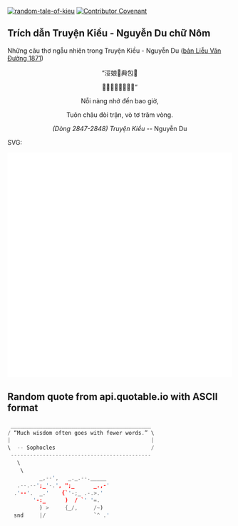 [![random-tale-of-kieu](https://github.com/huuquyet/random-tale-of-kieu/actions/workflows/random-tale-of-kieu.yml/badge.svg)](https://github.com/huuquyet/random-tale-of-kieu/actions/workflows/random-tale-of-kieu.yml)
[![Contributor Covenant](https://img.shields.io/badge/Contributor%20Covenant-2.1-4baaaa.svg)](.github/CODE_OF_CONDUCT.md "Contributor Covenant 2.1")

## Trích dẫn Truyện Kiều - Nguyễn Du chữ Nôm

Những câu thơ ngẫu nhiên trong Truyện Kiều - Nguyễn Du ([bản Liễu Văn Đường 1871](https://vi.wikisource.org/wiki/Truy%E1%BB%87n_Ki%E1%BB%81u_(b%E1%BA%A3n_Li%E1%BB%85u_V%C4%83n_%C3%90%C6%B0%E1%BB%9Dng_1871)))

<div align="center">
<!-- START_KIEU -->
      <p class="nom">“浽娘𢖵典包𣇞</p>
      <p class="nom">𣻆珠隊陣紆絲𤾓𨦩”</p>
      <p class="quocngu">Nỗi nàng nhớ đến bao giờ,</p>
      <p class="quocngu">Tuôn châu đòi trận, vò tơ trăm vòng.</p>
      <p class="author"><i>(Dòng 2847-2848) Truyện Kiều</i> -- Nguyễn Du</p>
<!-- END_KIEU -->
</div>

SVG:

<div align="center">
  <img src="./assets/random-kieu.svg" alt="The Tale of Kieu - Nguyen Du">
</div>

## Random quote from api.quotable.io with ASCII format

<!-- START_QUOTE -->
```rust
 ____________________________________________
/ “Much wisdom often goes with fewer words.” \
|                                            |
\  -- Sophocles                              /
 --------------------------------------------
   \
    \
          _,--',   _._.--._____
   .--.--';_'-.', ";_      _.,-'
  .'--'.  _.'    {`'-;_ .-.>.'
        '-:_      )  / `' '=.
          ) >     {_/,     /~)
  snd     |/               `^ .'
```
<!-- END_QUOTE -->
